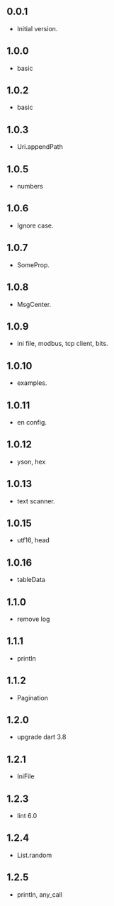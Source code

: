 ## 0.0.1

- Initial version.

## 1.0.0
* basic

## 1.0.2
* basic

## 1.0.3
* Uri.appendPath

## 1.0.5
* numbers

## 1.0.6
* Ignore case.

## 1.0.7
* SomeProp.

## 1.0.8
* MsgCenter.

## 1.0.9
* ini file, modbus, tcp client, bits.

## 1.0.10
* examples.

## 1.0.11
* en config.

## 1.0.12
* yson, hex

## 1.0.13
* text scanner.

## 1.0.15
* utf16, head
## 1.0.16
* tableData

## 1.1.0
* remove log

## 1.1.1
* println

## 1.1.2
* Pagination

## 1.2.0
* upgrade dart 3.8 

## 1.2.1
* IniFile

## 1.2.3
* lint 6.0

## 1.2.4
* List.random

## 1.2.5
* println, any_call